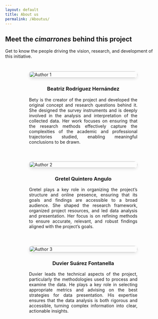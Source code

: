 ```yaml
---
layout: default
title: About us
permalink: /Aboutus/
---
```


## Meet the *cimarrones* behind this project

Get to know the people driving the vision, research, and development of this initiative.

<div style="
  display: flex; 
  flex-wrap: wrap; 
  justify-content: center; 
  align-items: flex-start;
  margin-top: 40px; 
  gap: 40px;
">
  <div style="
    text-align: justify; 
    flex: 1 1 300px; 
    max-width: 350px;
  ">
    <img 
      src="{{ site.baseurl }}/assets/images/IMG_Bety.jpg" 
      alt="Author 1" 
      style="
        width: 100%; 
        height: auto; 
        border-radius: 10px; 
        box-shadow: 0 4px 10px rgba(0,0,0,0.1);
        margin-bottom: 15px;
      " 
    />
    <h3 style="text-align: center; margin-top: 10px;">Beatriz Rodríguez Hernández</h3>
    <p>
      Bety is the creator of the project and developed the original concept and research questions behind it. She designed the survey instruments and is deeply involved in the analysis and interpretation of the collected data. Her work focuses on ensuring that the research methods effectively capture the complexities of the academic and professional trajectories studied, enabling meaningful conclusions to be drawn.
    </p>
  </div>

  <div style="
    text-align: justify; 
    flex: 1 1 300px; 
    max-width: 350px;
  ">
    <img 
      src="{{ site.baseurl }}/assets/images/20250124_144716.jpg" 
      alt="Author 2" 
      style="
        width: 100%; 
        height: auto; 
        border-radius: 10px; 
        box-shadow: 0 4px 10px rgba(0,0,0,0.1);
        margin-bottom: 15px;
      " 
    />
    <h3 style="text-align: center; margin-top: 10px;">Gretel Quintero Angulo</h3>
    <p>
      Gretel plays a key role in organizing the project’s structure and online presence, ensuring that its goals and findings are accessible to a broad audience. She shaped the research framework, organized project resources, and led data analysis and presentation. Her focus is on refining methods to ensure accurate, relevant, and robust findings aligned with the project’s goals.
    </p>
  </div>

  <div style="
    text-align: justify; 
    flex: 1 1 300px; 
    max-width: 350px;
  ">
    <img 
      src="{{ site.baseurl }}/assets/images/du.jpg" 
      alt="Author 3" 
      style="
        width: 100%; 
        height: auto; 
        border-radius: 10px; 
        box-shadow: 0 4px 10px rgba(0,0,0,0.1);
        margin-bottom: 15px;
      " 
    />
    <h3 style="text-align: center; margin-top: 10px;">Duvier Suárez Fontanella</h3>
    <p>
      Duvier leads the technical aspects of the project, particularly the methodologies used to process and examine the data. He plays a key role in selecting appropriate metrics and advising on the best strategies for data presentation. His expertise ensures that the data analysis is both rigorous and accessible, turning complex information into clear, actionable insights.
    </p>
  </div>
</div>


